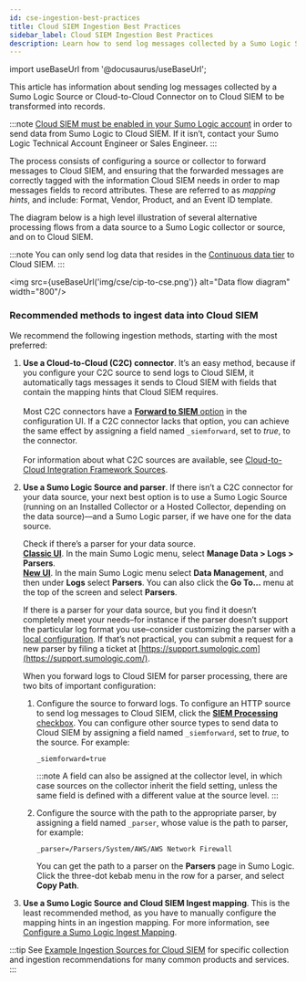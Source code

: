 ```yaml
---
id: cse-ingestion-best-practices
title: Cloud SIEM Ingestion Best Practices
sidebar_label: Cloud SIEM Ingestion Best Practices
description: Learn how to send log messages collected by a Sumo Logic Source or Cloud-to-Cloud Connector on to Cloud SIEM to be transformed into records.
---
```


import useBaseUrl from '@docusaurus/useBaseUrl';

This article has information about sending log messages collected by a Sumo Logic Source or Cloud-to-Cloud Connector on to Cloud SIEM to be transformed into records.

:::note
[Cloud SIEM must be enabled in your Sumo Logic account](/docs/cse/get-started-with-cloud-siem/onboarding-checklist-cse/) in order to send data from Sumo Logic to Cloud SIEM. If it isn’t, contact your Sumo Logic Technical Account Engineer or Sales Engineer.
:::

The process consists of configuring a source or collector to forward messages to Cloud SIEM, and ensuring that the forwarded messages are correctly tagged with the information Cloud SIEM needs in order to map messages fields to record attributes. These are referred to as *mapping hints*, and include: Format, Vendor, Product, and an Event ID template.

The diagram below is a high level illustration of several alternative processing flows from a data source to a Sumo Logic collector or source, and on to Cloud SIEM. 

:::note
You can only send log data that resides in the [Continuous data tier](/docs/manage/partitions/data-tiers) to Cloud SIEM.
:::

<img src={useBaseUrl('img/cse/cip-to-cse.png')} alt="Data flow diagram" width="800"/>

### Recommended methods to ingest data into Cloud SIEM

We recommend the following ingestion methods, starting with the most preferred:

1. **Use a Cloud-to-Cloud (C2C) connector**. It’s an easy method, because if you configure your C2C source to send logs to Cloud SIEM, it automatically tags messages it sends to Cloud SIEM with fields that contain the mapping hints that Cloud SIEM requires.  <br/><br/>Most C2C connectors have a [**Forward to SIEM** option](/docs/c2c/info/#metadata-fields) in the configuration UI. If a C2C connector lacks that option, you can achieve the same effect by assigning a field named `_siemforward`, set to *true*, to the connector.  <br/><br/>For information about what C2C sources are available, see [Cloud-to-Cloud Integration Framework Sources](/docs/send-data/hosted-collectors/cloud-to-cloud-integration-framework/).  
1. **Use a Sumo Logic Source and parser**. If there isn’t a C2C connector for your data source, your next best option is to use a Sumo Logic Source (running on an Installed Collector or a Hosted Collector, depending on the data source)—and a Sumo Logic parser, if we have one for the data source.   

    Check if there’s a parser for your data source. <br/>[**Classic UI**](/docs/get-started/sumo-logic-ui-classic). In the main Sumo Logic menu, select **Manage Data > Logs > Parsers**. <br/>[**New UI**](/docs/get-started/sumo-logic-ui). In the main Sumo Logic menu select **Data Management**, and then under **Logs** select **Parsers**. You can also click the **Go To...** menu at the top of the screen and select **Parsers**.  
    
    If there is a parser for your data source, but you find it doesn’t completely meet your needs–for instance if the parser doesn’t support the particular log format you use–consider customizing the parser with a [local configuration](/docs/cse/schema/parser-editor#create-a-local-configuration-for-a-system-parser). If that’s not practical, you can submit a request for a new parser by filing a ticket at [https://support.sumologic.com](https://support.sumologic.com/).  

    When you forward logs to Cloud SIEM for parser processing, there are two bits of important configuration: 
    1. Configure the source to forward logs. To configure an HTTP source to send log messages to Cloud SIEM, click the [**SIEM Processing** checkbox](/docs/send-data/hosted-collectors/http-source/logs-metrics/#configure-an-httplogs-and-metrics-source). You can configure other source types to send data to Cloud SIEM by assigning a field named `_siemforward`, set to *true*, to the source. For example:  

        ```
        _siemforward=true
        ```

        :::note
        A field can also be assigned at the collector level, in which case sources on the collector inherit the field setting, unless the same field is defined with a different value at the source level.
        :::

    2. Configure the source with the path to the appropriate parser, by assigning a field named `_parser`, whose value is the path to parser, for example:  
        ```
        _parser=/Parsers/System/AWS/AWS Network Firewall
        ```  

         You can get the path to a parser on the **Parsers** page in Sumo Logic. Click the three-dot kebab menu in the row for a parser, and select **Copy Path**.

1. **Use a Sumo Logic Source and Cloud SIEM Ingest mapping**. This is the least recommended method, as you have to manually configure the mapping hints in an ingestion mapping. For more information, see [Configure a Sumo Logic Ingest Mapping](/docs/cse/ingestion/sumo-logic-ingest-mapping/).

:::tip
See [Example Ingestion Sources for Cloud SIEM](/docs/cse/ingestion/ingestion-sources-for-cloud-siem/) for specific collection and ingestion recommendations for many common products and services.
:::